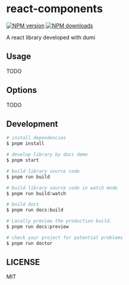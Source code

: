 # react-components

[![NPM version](https://img.shields.io/npm/v/react-components.svg?style=flat)](https://npmjs.org/package/react-components)
[![NPM downloads](http://img.shields.io/npm/dm/react-components.svg?style=flat)](https://npmjs.org/package/react-components)

A react library developed with dumi

## Usage

TODO

## Options

TODO

## Development

```bash
# install dependencies
$ pnpm install

# develop library by docs demo
$ pnpm start

# build library source code
$ pnpm run build

# build library source code in watch mode
$ pnpm run build:watch

# build docs
$ pnpm run docs:build

# Locally preview the production build.
$ pnpm run docs:preview

# check your project for potential problems
$ pnpm run doctor
```

## LICENSE

MIT

